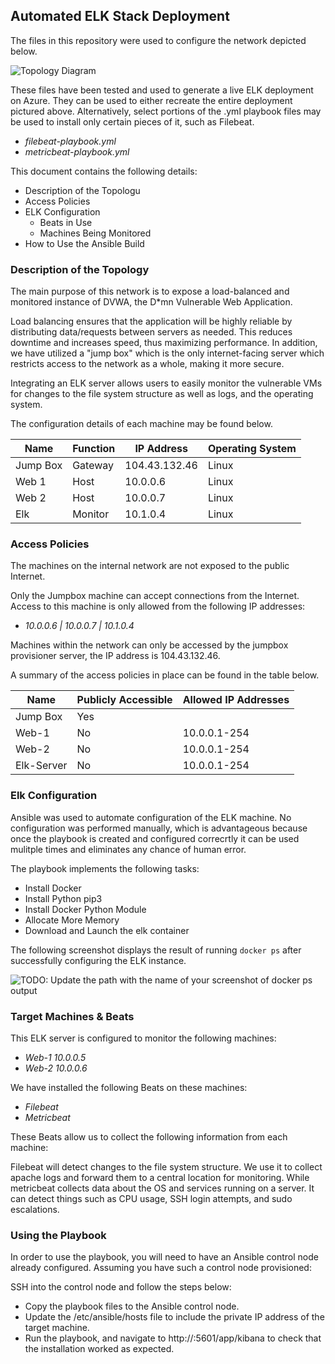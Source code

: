 ## Automated ELK Stack Deployment

The files in this repository were used to configure the network depicted below.

![Topology Diagram](https://github.com/JacobBaldree/Cyber_Projects/raw/main/Ansible/Diagrams/Azure_Diagrams/Azure_Diagram.jpg)

These files have been tested and used to generate a live ELK deployment on Azure. They can be used to either recreate the entire deployment pictured above. Alternatively, select portions of the .yml playbook files may be used to install only certain pieces of it, such as Filebeat.

  - _filebeat-playbook.yml_
  - _metricbeat-playbook.yml_

This document contains the following details:
- Description of the Topologu
- Access Policies
- ELK Configuration
  - Beats in Use
  - Machines Being Monitored
- How to Use the Ansible Build


### Description of the Topology

The main purpose of this network is to expose a load-balanced and monitored instance of DVWA, the D*mn Vulnerable Web Application.

Load balancing ensures that the application will be highly reliable by distributing data/requests between servers as needed. This reduces downtime and increases speed, thus maximizing performance. In addition, we have utilized a "jump box" which is the only internet-facing server which restricts access to the network as a whole, making it more secure.


Integrating an ELK server allows users to easily monitor the vulnerable VMs for changes to the file system structure as well as logs, and the operating system.

The configuration details of each machine may be found below.

| Name     | Function |  IP Address   | Operating System |
|----------|----------|---------------|------------------|
| Jump Box | Gateway  | 104.43.132.46 | Linux            |
| Web 1    | Host     | 10.0.0.6      | Linux            |
| Web 2    | Host     | 10.0.0.7      | Linux            |
| Elk      | Monitor  | 10.1.0.4      | Linux            |

### Access Policies

The machines on the internal network are not exposed to the public Internet. 

Only the Jumpbox machine can accept connections from the Internet. Access to this machine is only allowed from the following IP addresses:
- _10.0.0.6 | 10.0.0.7 | 10.1.0.4_

Machines within the network can only be accessed by the jumpbox provisioner server, the IP address is 104.43.132.46.


A summary of the access policies in place can be found in the table below.

| Name       | Publicly Accessible | Allowed IP Addresses |
|------------|---------------------|----------------------|
| Jump Box   | Yes                 | <My Home IP>         |
| Web-1      | No                  | 10.0.0.1-254         |
| Web-2      | No                  | 10.0.0.1-254         |
| Elk-Server | No                  | 10.0.0.1-254         |

### Elk Configuration

Ansible was used to automate configuration of the ELK machine. No configuration was performed manually, which is advantageous because once the playbook is created and configured correcrtly it can be used mulitple times and eliminates any chance of human error.


The playbook implements the following tasks:
- Install Docker
- Install Python pip3
- Install Docker Python Module
- Allocate More Memory
- Download and Launch the elk container

The following screenshot displays the result of running `docker ps` after successfully configuring the ELK instance.

![TODO: Update the path with the name of your screenshot of docker ps output](Images/docker_ps_output.png)

### Target Machines & Beats
This ELK server is configured to monitor the following machines:
- _Web-1 10.0.0.5_
- _Web-2 10.0.0.6_

We have installed the following Beats on these machines:
- _Filebeat_
- _Metricbeat_

These Beats allow us to collect the following information from each machine:

Filebeat will detect changes to the file system structure. We use it to collect apache logs and forward them to a central location for monitoring. While metricbeat collects data about the OS and services running on a server. It can detect things such as CPU usage, SSH login attempts, and sudo escalations.

### Using the Playbook
In order to use the playbook, you will need to have an Ansible control node already configured. Assuming you have such a control node provisioned: 

SSH into the control node and follow the steps below:
- Copy the playbook files to the Ansible control node.
- Update the /etc/ansible/hosts file to include the private IP address of the target machine.
- Run the playbook, and navigate to http://<ELK server IP>:5601/app/kibana to check that the installation worked as expected.
